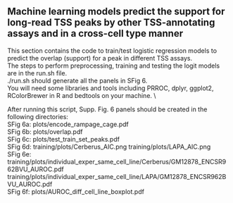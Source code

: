 ## Machine learning models predict the support for long-read TSS peaks by other TSS-annotating assays and in a cross-cell type manner

This section contains the code to train/test logistic regression models to predict the overlap (support) for a peak in different TSS assays.\
The steps to perform preprocessing, training and testing the logit models are in the run.sh file. \
./run.sh should generate all the panels in SFig 6. \
You will need some libraries and tools including  PRROC, dplyr, ggplot2, RColorBrewer in R and bedtools on your machine. \

After running this script, Supp. Fig. 6 panels should be created in the following directories: \
SFig 6a: plots/encode_rampage_cage.pdf \
SFig 6b: plots/overlap.pdf \
SFig 6c: plots/test_train_set_peaks.pdf \
SFig 6d: training/plots/Cerberus_AIC.png  training/plots/LAPA_AIC.png \
SFig 6e: training/plots/individual_exper_same_cell_line/Cerberus/GM12878_ENCSR962BVU_AUROC.pdf training/plots/individual_exper_same_cell_line/LAPA/GM12878_ENCSR962BVU_AUROC.pdf \
SFig 6f: plots/AUROC_diff_cell_line_boxplot.pdf
